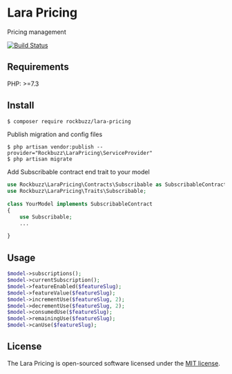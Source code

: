 # Lara Pricing

Pricing management

[![Build Status](https://travis-ci.org/rockbuzz/lara-pricing.svg?branch=master)](https://travis-ci.org/rockbuzz/lara-pricing)

## Requirements

PHP: >=7.3

## Install

```bash
$ composer require rockbuzz/lara-pricing
```

Publish migration and config files

```
$ php artisan vendor:publish --provider="Rockbuzz\LaraPricing\ServiceProvider"
$ php artisan migrate
```

Add Subscribable contract end trait to your model

```php
use Rockbuzz\LaraPricing\Contracts\Subscribable as SubscribableContract;
use Rockbuzz\LaraPricing\Traits\Subscribable;
	
class YourModel implements SubscribableContract
{
    use Subscribable;
    ...
	    
}
```

## Usage

```php
$model->subscriptions();
$model->currentSubscription();
$model->featureEnabled($featureSlug);
$model->featureValue($featureSlug);
$model->incrementUse($featureSlug, 2);
$model->decrementUse($featureSlug, 2);
$model->consumedUse($featureSlug);
$model->remainingUse($featureSlug);
$model->canUse($featureSlug);
```

## License

The Lara Pricing is open-sourced software licensed under the [MIT license](https://opensource.org/licenses/MIT).
